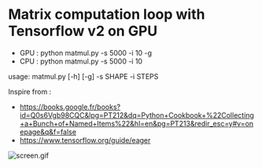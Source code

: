 # Matrix computation loop with Tensorflow v2 on GPU

* GPU : python matmul.py -s 5000 -i 10 -g 
* CPU : python matmul.py -s 5000 -i 10  

usage: matmul.py [-h] [-g] -s SHAPE -i STEPS

Inspire from :
- https://books.google.fr/books?id=Q0s6Vgb98CQC&lpg=PT212&dq=Python+Cookbook+%22Collecting+a+Bunch+of+Named+Items%22&hl=en&pg=PT213&redir_esc=y#v=onepage&q&f=false
- https://www.tensorflow.org/guide/eager

![screen.gif](https://github.com/julienraoult/matmul/blob/main/syRUmrWLSB.gif)
